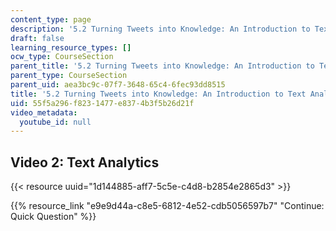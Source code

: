 ```yaml
---
content_type: page
description: '5.2 Turning Tweets into Knowledge: An Introduction to Text Analytics'
draft: false
learning_resource_types: []
ocw_type: CourseSection
parent_title: '5.2 Turning Tweets into Knowledge: An Introduction to Text Analytics'
parent_type: CourseSection
parent_uid: aea3bc9c-07f7-3648-65c4-6fec93dd8515
title: '5.2 Turning Tweets into Knowledge: An Introduction to Text Analytics'
uid: 55f5a296-f823-1477-e837-4b3f5b26d21f
video_metadata:
  youtube_id: null
---
```

## Video 2: Text Analytics

{{< resource uuid="1d144885-aff7-5c5e-c4d8-b2854e2865d3" >}}

{{% resource_link "e9e9d44a-c8e5-6812-4e52-cdb5056597b7" "Continue: Quick Question" %}}
